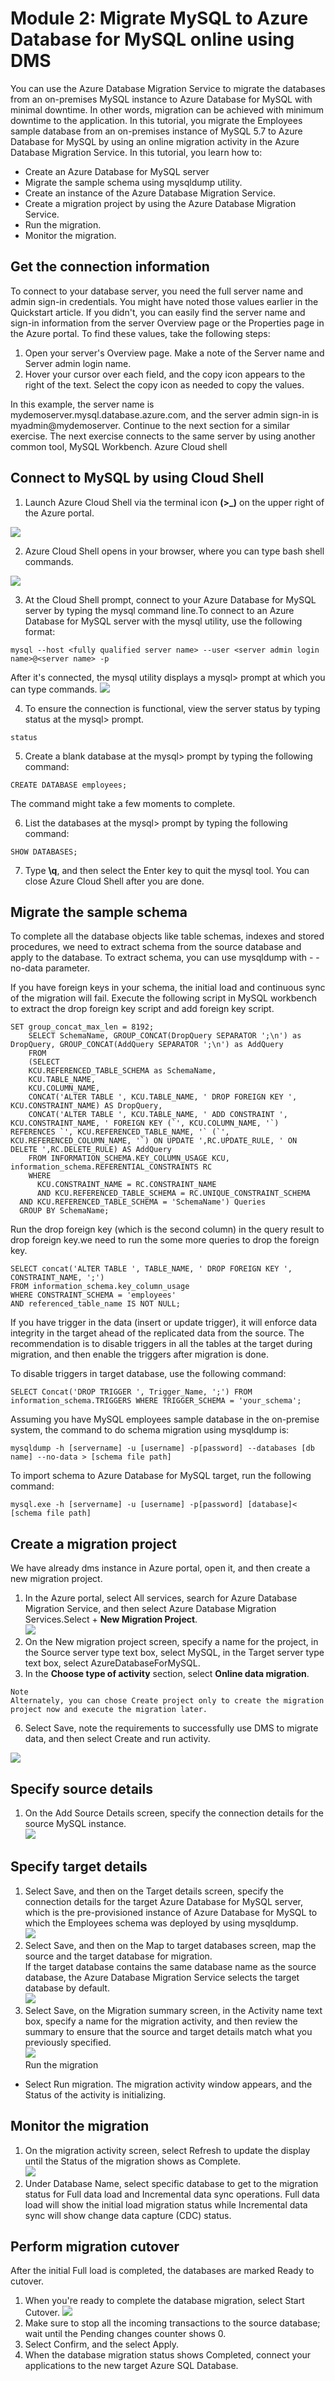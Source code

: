 # Module 2: Migrate MySQL to Azure Database for MySQL online using DMS

You can use the Azure Database Migration Service to migrate the databases from an on-premises MySQL instance to Azure Database for MySQL with minimal downtime. In other words, migration can be achieved with minimum downtime to the application. In this tutorial, you migrate the Employees sample database from an on-premises instance of MySQL 5.7 to Azure Database for MySQL by using an online migration activity in the Azure Database Migration Service.
In this tutorial, you learn how to:
*   Create an Azure Database for MySQL server 
*	Migrate the sample schema using mysqldump utility.
*	Create an instance of the Azure Database Migration Service.
*	Create a migration project by using the Azure Database Migration Service.
*	Run the migration.
*	Monitor the migration.

## Get the connection information

To connect to your database server, you need the full server name and admin sign-in credentials. You might have noted those values earlier in the Quickstart article. If you didn't, you can easily find the server name and sign-in information from the server Overview page or the Properties page in the Azure portal.
To find these values, take the following steps:
1.	Open your server's Overview page. Make a note of the Server name and Server admin login name.
2.	Hover your cursor over each field, and the copy icon appears to the right of the text. Select the copy icon as needed to copy the values.

In this example, the server name is mydemoserver.mysql.database.azure.com, and the server admin sign-in is myadmin@mydemoserver.
Continue to the next section for a similar exercise. The next exercise connects to the same server by using another common tool, MySQL Workbench. Azure Cloud shell

## Connect to MySQL by using Cloud Shell

1. Launch Azure Cloud Shell via the terminal icon **(>_)** on the upper right of the Azure portal.
<img src="images/cloud_shell.png"/>

2. Azure Cloud Shell opens in your browser, where you can type bash shell commands.
<img src="images/00_cloud_shell.png"/>

3. At the Cloud Shell prompt, connect to your Azure Database for MySQL server by typing the mysql command line.To connect to an Azure Database for MySQL server with the mysql utility, use the following format:
```
mysql --host <fully qualified server name> --user <server admin login name>@<server name> -p
```
After it's connected, the mysql utility displays a mysql> prompt at which you can type commands.
<img src="images/mySQL_utilitybox.png"/>

4. To ensure the connection is functional, view the server status by typing status at the mysql> prompt.
```
status
```
5. Create a blank database at the mysql> prompt by typing the following command:
```
CREATE DATABASE employees;
```
The command might take a few moments to complete.

6. List the databases at the mysql> prompt by typing the following command:
```
SHOW DATABASES;
```
7. Type **\q**, and then select the Enter key to quit the mysql tool. You can close Azure Cloud Shell after you are done.

## Migrate the sample schema

To complete all the database objects like table schemas, indexes and stored procedures, we need to extract schema from the source database and apply to the database. To extract schema, you can use mysqldump with - - no-data parameter.

If you have foreign keys in your schema, the initial load and continuous sync of the migration will fail. Execute the following script in MySQL workbench to extract the drop foreign key script and add foreign key script.
```
SET group_concat_max_len = 8192;
    SELECT SchemaName, GROUP_CONCAT(DropQuery SEPARATOR ';\n') as DropQuery, GROUP_CONCAT(AddQuery SEPARATOR ';\n') as AddQuery
    FROM
    (SELECT 
    KCU.REFERENCED_TABLE_SCHEMA as SchemaName,    
    KCU.TABLE_NAME,
    KCU.COLUMN_NAME,
    CONCAT('ALTER TABLE ', KCU.TABLE_NAME, ' DROP FOREIGN KEY ', KCU.CONSTRAINT_NAME) AS DropQuery,
    CONCAT('ALTER TABLE ', KCU.TABLE_NAME, ' ADD CONSTRAINT ', KCU.CONSTRAINT_NAME, ' FOREIGN KEY (`', KCU.COLUMN_NAME, '`) REFERENCES `', KCU.REFERENCED_TABLE_NAME, '` (`', KCU.REFERENCED_COLUMN_NAME, '`) ON UPDATE ',RC.UPDATE_RULE, ' ON DELETE ',RC.DELETE_RULE) AS AddQuery
    FROM INFORMATION_SCHEMA.KEY_COLUMN_USAGE KCU, information_schema.REFERENTIAL_CONSTRAINTS RC
    WHERE
      KCU.CONSTRAINT_NAME = RC.CONSTRAINT_NAME
      AND KCU.REFERENCED_TABLE_SCHEMA = RC.UNIQUE_CONSTRAINT_SCHEMA
  AND KCU.REFERENCED_TABLE_SCHEMA = 'SchemaName') Queries
  GROUP BY SchemaName;
```  
  
Run the drop foreign key (which is the second column) in the query result to drop foreign key.we need to run the some more queries to drop the foreign key.
```
SELECT concat('ALTER TABLE ', TABLE_NAME, ' DROP FOREIGN KEY ', CONSTRAINT_NAME, ';') 
FROM information_schema.key_column_usage 
WHERE CONSTRAINT_SCHEMA = 'employees' 
AND referenced_table_name IS NOT NULL;
```

If you have trigger in the data (insert or update trigger), it will enforce data integrity in the target ahead of the replicated data from the source. The recommendation is to disable triggers in all the tables at the target during migration, and then enable the triggers after migration is done.

To disable triggers in target database, use the following command:
```
SELECT Concat('DROP TRIGGER ', Trigger_Name, ';') FROM  information_schema.TRIGGERS WHERE TRIGGER_SCHEMA = 'your_schema';
```

Assuming you have MySQL employees sample database in the on-premise system, the command to do schema migration using mysqldump is:
```
mysqldump -h [servername] -u [username] -p[password] --databases [db name] --no-data > [schema file path]
```
To import schema to Azure Database for MySQL target, run the following command:
```
mysql.exe -h [servername] -u [username] -p[password] [database]< [schema file path]
```

## Create a migration project
We have already dms instance in Azure portal, open it, and then create a new migration project.<br/>
1.	In the Azure portal, select All services, search for Azure Database Migration Service, and then select Azure Database Migration Services.Select + **New Migration Project**.<br/>
 <img src="images/08_new_migration_project.png"/><br/>
4.	On the New migration project screen, specify a name for the project, in the Source server type text box, select MySQL, in the Target server type text box, select AzureDatabaseForMySQL.<br/>
5. In the **Choose type of activity** section, select **Online data migration**.
``` 
Note
Alternately, you can chose Create project only to create the migration project now and execute the migration later.
```
6.	Select Save, note the requirements to successfully use DMS to migrate data, and then select Create and run activity.<br/>
<img src="images/09_create_project.png"/>

## Specify source details
1.	On the Add Source Details screen, specify the connection details for the source MySQL instance.<br/>
 <img src="images/dms9.jpg"/><br/>
 
## Specify target details
1.	Select Save, and then on the Target details screen, specify the connection details for the target Azure Database for MySQL server, which is the pre-provisioned instance of Azure Database for MySQL to which the Employees schema was deployed by using mysqldump.<br/>
 <img src="images/dms10.jpg"/><br/>
2.	Select Save, and then on the Map to target databases screen, map the source and the target database for migration.<br/>
If the target database contains the same database name as the source database, the Azure Database Migration Service selects the target database by default.<br/>
 <img src="images/dms11.jpg"/><br/>
3.	Select Save, on the Migration summary screen, in the Activity name text box, specify a name for the migration activity, and then review the summary to ensure that the source and target details match what you previously specified.<br/>
 <img src="images/dms12.jpg"/><br/>
Run the migration
*	Select Run migration.
The migration activity window appears, and the Status of the activity is initializing.

## Monitor the migration
1.	On the migration activity screen, select Refresh to update the display until the Status of the migration shows as Complete.<br/>
 <img src="images/dms13.jpg"/><br/>
2.	Under Database Name, select specific database to get to the migration status for Full data load and Incremental data sync operations.
Full data load will show the initial load migration status while Incremental data sync will show change data capture (CDC) status.
 
## Perform migration cutover
After the initial Full load is completed, the databases are marked Ready to cutover.
1.	When you're ready to complete the database migration, select Start Cutover.
 <img src="images/dms14.jpg"/><br/>
2.	Make sure to stop all the incoming transactions to the source database; wait until the Pending changes counter shows 0.
3.	Select Confirm, and the select Apply.
4.	When the database migration status shows Completed, connect your applications to the new target Azure SQL Database.

